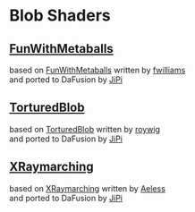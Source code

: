 
  <!--                                                             -->
  <!--           THIS IS AN AUTOMATICALLY GENERATED FILE           -->
  <!--                                                             -->
  <!--                  D O   N O T   E D I T ! ! !                -->
  <!--                                                             -->
  <!--  ALL CHANGES WILL BE OVERWRITTEN WITHOUT ANY FURTHER NOTICE -->
  <!--                                                             -->


  # Blob Shaders

## **[FunWithMetaballs](FunWithMetaballs.md)**
based on [FunWithMetaballs](https://www.shadertoy.com/view/MlyXWV) written by [fwilliams](https://www.shadertoy.com/user/fwilliams)<br />and ported to DaFusion by [JiPi](....//Site/Profiles/JiPi.md)

## **[TorturedBlob](TorturedBlob.md)**
based on [TorturedBlob](https://www.shadertoy.com/view/MlKGDK) written by [roywig](https://www.shadertoy.com/user/roywig)<br />and ported to DaFusion by [JiPi](....//Site/Profiles/JiPi.md)

## **[XRaymarching](XRaymarching.md)**
based on [XRaymarching](https://www.shadertoy.com/view/XtByWW) written by [Aeless](https://www.shadertoy.com/user/Aeless)<br />and ported to DaFusion by [JiPi](....//Site/Profiles/JiPi.md)

